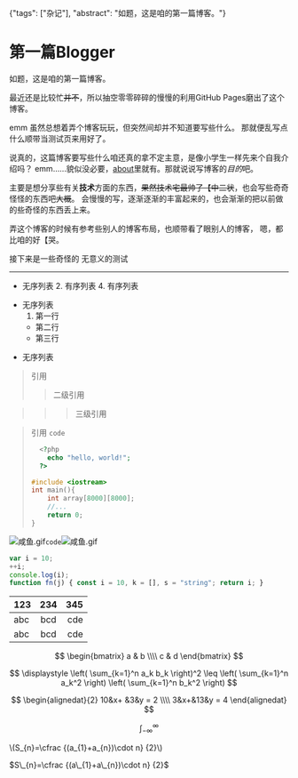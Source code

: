{"tags": ["杂记"], "abstract": "如题，这是咱的第一篇博客。"}

# 第一篇Blogger

如题，这是咱的第一篇博客。

最近还是比较忙~~并不~~，所以抽空零零碎碎的慢慢的利用GitHub Pages磨出了这个博客。

emm 虽然总想着弄个博客玩玩，但突然间却并不知道要写些什么。
那就便乱写点什么顺带当测试页来用好了。

说真的，这篇博客要写些什么咱还真的拿不定主意，是像小学生一样先来个自我介绍吗？
emm……貌似没必要，[about](/about.html)里就有。那就说说写博客的*目的*吧。

主要是想分享些有关**技术**方面的东西，~~果然技术宅最帅了【中二状~~，也会写些奇奇怪怪的东西吧~~大概~~。
会慢慢的写，逐渐逐渐的丰富起来的，也会渐渐的把以前做的些奇怪的东西丢上来。

弄这个博客的时候有参考些别人的博客布局，也顺带看了眼别人的博客，
嗯，都比咱的好【哭。

接下来是一些奇怪的 无意义的测试

---

+ 无序列表
  2. 有序列表
  4. 有序列表

* 无序列表
  1. 第一行
  -  第二行
  -  第三行

- 无序列表

> 引用
>> 二级引用

>>> 三级引用

> 引用
> `code`
>
> ```php
>   <?php
>     echo "hello, world!";
>   ?>
> ```
>
> ```cpp
> #include <iostream>
> int main(){
>     int array[8000][8000];
>     //...
>     return 0;
> }
> ```

![咸鱼.gif](./xy.gif)`code`![咸鱼.gif]

```JavaScript
var i = 10;
++i;
console.log(i);
function fn(j) { const i = 10, k = [], s = "string"; return i; }
```

|123|234|345|
|:---|:---:|---:|
|abc|bcd|cde|
|abc|bcd|cde|

$$
\begin{bmatrix}
   a & b \\\\
   c & d
\end{bmatrix}
$$

$$
\displaystyle \left( \sum_{k=1}^n a_k b_k \right)^2 \leq \left( \sum_{k=1}^n a_k^2 \right) \left( \sum_{k=1}^n b_k^2 \right)
$$

$$
\begin{alignedat}{2}
   10&x+ &3&y = 2 \\\\
   3&x+&13&y = 4
\end{alignedat}
$$

$$
\tag*{hi} \int_{-\infty}^\infty
$$

\\(S\_{n}=\cfrac {(a\_{1}+a\_{n})\cdot n} {2}\\)

$S\_{n}=\cfrac {(a\_{1}+a\_{n})\cdot n} {2}$

[咸鱼.gif]: ./xy.gif
